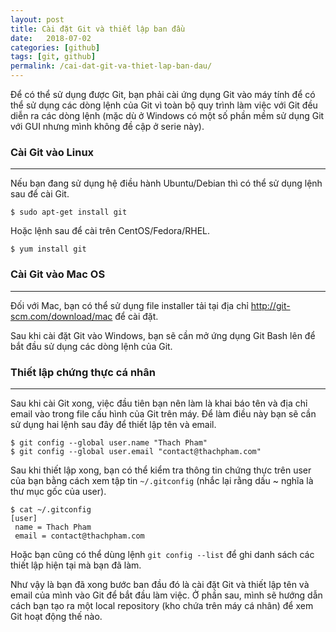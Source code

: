 ```yaml
---
layout: post
title: Cài đặt Git và thiết lập ban đầu
date:   2018-07-02
categories: [github]
tags: [git, github]
permalink: /cai-dat-git-va-thiet-lap-ban-dau/
---
```

Để có thể sử dụng được Git, bạn phải cài ứng dụng Git vào máy tính để có thể sử dụng các dòng lệnh của Git vì toàn bộ quy trình làm việc với Git đều diễn ra các dòng lệnh (mặc dù ở Windows có một  số phần mềm sử dụng Git với GUI nhưng mình không đề cập ở serie này).

### Cài Git vào Linux
---
Nếu bạn đang sử dụng hệ điều hành Ubuntu/Debian thì có thể sử dụng lệnh sau để cài Git.

```$ sudo apt-get install git```

Hoặc lệnh sau để cài trên CentOS/Fedora/RHEL.

```$ yum install git```

### Cài Git vào Mac OS
---
Đối với Mac, bạn có thể sử dụng file installer tải tại địa chỉ http://git-scm.com/download/mac để cài đặt.

Sau khi cài đặt Git vào Windows, bạn sẽ cần mở ứng dụng Git Bash lên để bắt đầu sử dụng các dòng lệnh của Git.

### Thiết lập chứng thực cá nhân
---
Sau khi cài Git xong, việc đầu tiên bạn nên làm là khai báo tên và địa chỉ email vào trong file cấu hình của Git trên máy. Để làm điều này bạn sẽ cần sử dụng hai lệnh sau đây để thiết lập tên và email.

```
$ git config --global user.name "Thach Pham"
$ git config --global user.email "contact@thachpham.com"
```

Sau khi thiết lập xong, bạn có thể kiểm tra thông tin chứng thực trên user của bạn bằng cách xem tập tin `~/.gitconfig` (nhắc lại rằng dấu ~ nghĩa là thư mục gốc của user).

```
$ cat ~/.gitconfig
[user]
 name = Thach Pham
 email = contact@thachpham.com
```

Hoặc bạn cũng có thể dùng lệnh `git config --list` để ghi danh sách các thiết lập hiện tại mà bạn đã làm.

Như vậy là bạn đã xong bước ban đầu đó là cài đặt Git và thiết lập tên và email của mình vào Git để bắt đầu làm việc. Ở phần sau, mình sẽ hướng dẫn cách bạn tạo ra một local repository (kho chứa trên máy cá nhân) để xem Git hoạt động thế nào.